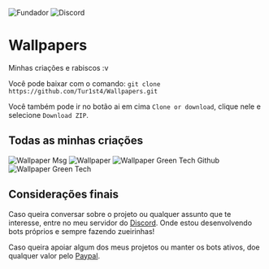 ![Fundador](https://img.shields.io/badge/Fundador-Tur1st4-red.svg?style=for-the-badge&logo=arch-linux) ![Discord](https://img.shields.io/badge/Chat-Discord-blue.svg?style=for-the-badge&logo=Discord)

# Wallpapers
Minhas criações e rabiscos :v


Você pode baixar com o comando: `git clone https://github.com/Tur1st4/Wallpapers.git`

Você também pode ir no botão ai em cima `Clone or download`, clique nele e selecione `Download ZIP`.


## Todas as minhas criações
![Wallpaper Msg](https://user-images.githubusercontent.com/39463391/56072087-dea7d100-5d69-11e9-879e-87228b2e38cc.png)
![Wallpaper](https://user-images.githubusercontent.com/39463391/56072088-dea7d100-5d69-11e9-856f-bced0df9b62c.png)
![Wallpaper Green Tech Github](https://user-images.githubusercontent.com/39463391/57200382-b6268780-6f61-11e9-9b1e-ae383dc4a96b.png)
![Wallpaper Green Tech](https://user-images.githubusercontent.com/39463391/57200383-b6268780-6f61-11e9-871e-8203c4f055d4.png)


## Considerações finais

Caso queira conversar sobre o projeto ou qualquer assunto que te interesse, entre no meu servidor do [Discord](https://discord.gg/HjRDBQQ).
Onde estou desenvolvendo bots próprios e sempre fazendo zueirinhas!

Caso queira apoiar algum dos meus projetos ou manter os bots ativos, doe qualquer valor pelo [Paypal](https://www.paypal.com/cgi-bin/webscr?cmd=_s-xclick&hosted_button_id=WFKSH5C6K6XAG&source=url).
